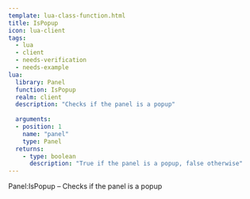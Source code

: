 ```yaml
---
template: lua-class-function.html
title: IsPopup
icon: lua-client
tags:
  - lua
  - client
  - needs-verification
  - needs-example
lua:
  library: Panel
  function: IsPopup
  realm: client
  description: "Checks if the panel is a popup"
  
  arguments:
  - position: 1
    name: "panel"
    type: Panel
  returns:
    - type: boolean
      description: "True if the panel is a popup, false otherwise"
---
```


<div class="lua__search__keywords">
Panel:IsPopup &#x2013; Checks if the panel is a popup
</div>
